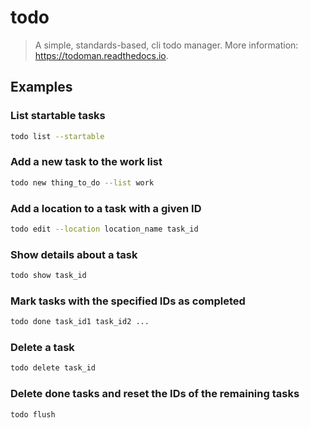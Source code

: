 # todo

> A simple, standards-based, cli todo manager. More information: <https://todoman.readthedocs.io>.

## Examples

### List startable tasks

```bash
todo list --startable
```

### Add a new task to the work list

```bash
todo new thing_to_do --list work
```

### Add a location to a task with a given ID

```bash
todo edit --location location_name task_id
```

### Show details about a task

```bash
todo show task_id
```

### Mark tasks with the specified IDs as completed

```bash
todo done task_id1 task_id2 ...
```

### Delete a task

```bash
todo delete task_id
```

### Delete done tasks and reset the IDs of the remaining tasks

```bash
todo flush
```
